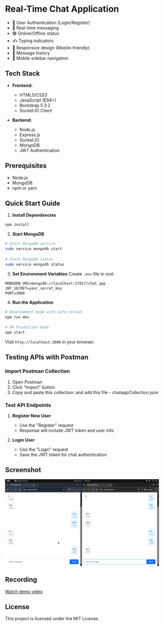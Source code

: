 # Real-Time Chat Application

- 🔐 User Authentication (Login/Register)
- 💬 Real-time messaging
- 🟢 Online/Offline status
- ✍️ Typing indicators
- 📱 Responsive design (Mobile-friendly)
- 📜 Message history
- 🍔 Mobile sidebar navigation

## Tech Stack

- **Frontend:**
  - HTML5/CSS3
  - JavaScript (ES6+)
  - Bootstrap 5.3.2
  - Socket.IO Client

- **Backend:**
  - Node.js
  - Express.js
  - Socket.IO
  - MongoDB
  - JWT Authentication

## Prerequisites

- Node.js
- MongoDB
- npm or yarn

## Quick Start Guide

1. **Install Dependencies**
```bash
npm install
```

2. **Start MongoDB**
```bash
# Start MongoDB service
sudo service mongodb start

# Check MongoDB status
sudo service mongodb status
```

3. **Set Environment Variables**
Create `.env` file in root:
```env
MONGODB_URI=mongodb://localhost:27017/chat_app
JWT_SECRET=your_secret_key
PORT=3000
```

4. **Run the Application**
```bash
# Development mode with auto-reload
npm run dev

# OR Production mode
npm start
```

Visit `http://localhost:3000` in your browser.

## Testing APIs with Postman

### Import Postman Collection
1. Open Postman
2. Click "Import" button
3. Copy and paste this collection:
   and add this file - chatappCollection.json

### Test API Endpoints

1. **Register New User**
   - Use the "Register" request
   - Response will include JWT token and user info

2. **Login User**
   - Use the "Login" request
   - Save the JWT token for chat authentication

## Screenshot
![image alt](https://github.com/PrasadBhakare04/ChatApp/blob/a9bc998d21dc8867112a367db201337721accb98/Screenshot.png)

## Recording
[Watch demo video](https://github.com/PrasadBhakare04/ChatApp/blob/main/Recording.mp4?raw=true)

## License

This project is licensed under the MIT License. 
